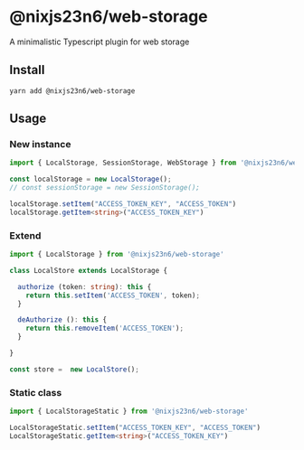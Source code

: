 # @nixjs23n6/web-storage

A minimalistic Typescript plugin for web storage

## Install

`yarn add @nixjs23n6/web-storage`

## Usage

### New instance

```typescript
import { LocalStorage, SessionStorage, WebStorage } from '@nixjs23n6/web-storage'

const localStorage = new LocalStorage();
// const sessionStorage = new SessionStorage();

localStorage.setItem("ACCESS_TOKEN_KEY", "ACCESS_TOKEN")
localStorage.getItem<string>("ACCESS_TOKEN_KEY")
```

### Extend

```typescript
import { LocalStorage } from '@nixjs23n6/web-storage'

class LocalStore extends LocalStorage {

  authorize (token: string): this {
    return this.setItem('ACCESS_TOKEN', token);
  }

  deAuthorize (): this {
    return this.removeItem('ACCESS_TOKEN');
  }

}

const store =  new LocalStore();
```

### Static class

```typescript
import { LocalStorageStatic } from '@nixjs23n6/web-storage'

LocalStorageStatic.setItem("ACCESS_TOKEN_KEY", "ACCESS_TOKEN")
LocalStorageStatic.getItem<string>("ACCESS_TOKEN_KEY")
```
